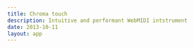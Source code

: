 ```yaml
---
title: Chroma touch
description: Intuitive and performant WebMIDI intstrument
date: 2013-10-11
layout: app
---
```


<ChromaTouch  />
